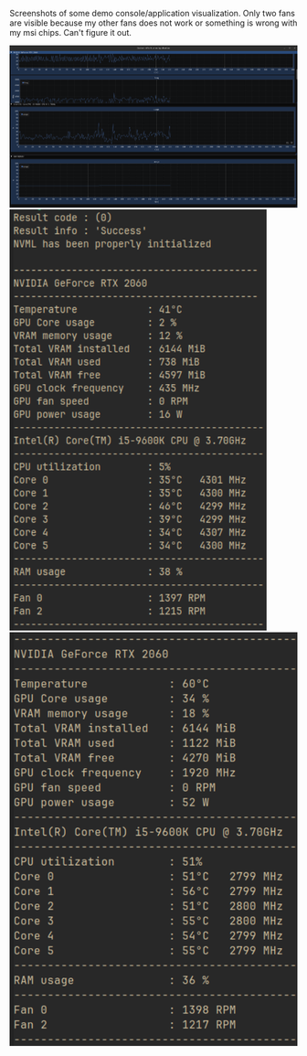 Screenshots of some demo console/application visualization. Only two fans are visible because my other fans does not work or something is wrong with my msi chips. Can't figure it out. 

<p align="left">
  <img src="Screenshots/demo_app.png" ald="FIRST DEMO APPLICATION SS" width="960">
  <img src="Screenshots/Console_Demo_Screenshot.png" alt="FIRST DEMO CONSOLE SS" width="450">
  <img src="Screenshots/Demo_Console_1.png" alt ="SECOND DEMO CONSOLE SS" width="510">
</p>

